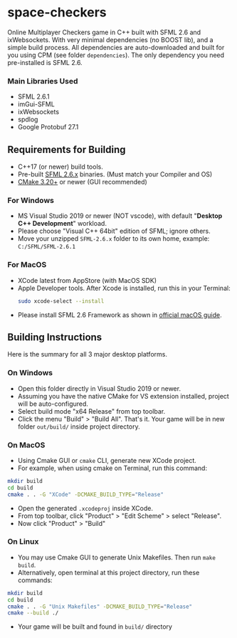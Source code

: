 # space-checkers

Online Multiplayer Checkers game in C++ built with SFML 2.6 and ixWebsockets. With very minimal dependencies (no BOOST lib), and
a simple build process. All dependencies are auto-downloaded and built for you using CPM (see folder `dependencies`). The only dependency you need
pre-installed is SFML 2.6.

### Main Libraries Used
- SFML 2.6.1
- imGui-SFML
- ixWebsockets
- spdlog
- Google Protobuf 27.1

## Requirements for Building

- C++17 (or newer) build tools.
- Pre-built [SFML 2.6.x](https://www.sfml-dev.org/download/sfml/2.6.1/) binaries. (Must match your Compiler and OS)
- [CMake 3.20+](https://cmake.org/download/) or newer (GUI recommended)

### For Windows

- MS Visual Studio 2019 or newer (NOT vscode), with default "**Desktop C++ Development**" workload.
- Please choose "Visual C++ 64bit" edition of SFML; ignore others.
- Move your unzipped `SFML-2.6.x` folder to its own home, example: `C:/SFML/SFML-2.6.1`

### For MacOS

- XCode latest from AppStore (with MacOS SDK)
- Apple Developer tools. After Xcode is installed, run this in your Terminal:
  ```bash
  sudo xcode-select --install
  ```
- Please install SFML 2.6 Framework as shown in [official macOS guide](https://www.sfml-dev.org/tutorials/2.6/start-osx.php).

## Building Instructions

Here is the summary for all 3 major desktop platforms.

### On Windows

- Open this folder directly in Visual Studio 2019 or newer.
- Assuming you have the native CMake for VS extension installed, project will be auto-configured.
- Select build mode "x64 Release" from top toolbar.
- Click the menu "Build" > "Build All". That's it. Your game will be in new folder `out/build/` inside project directory.

### On MacOS

- Using Cmake GUI or `cmake` CLI, generate new XCode project.
- For example, when using cmake on Terminal, run this command:

```bash
mkdir build
cd build
cmake . . -G "XCode" -DCMAKE_BUILD_TYPE="Release"
```

- Open the generated `.xcodeproj` inside XCode.
- From top toolbar, click "Product" > "Edit Scheme" > select "Release".
- Now click "Product" > "Build"

### On Linux

- You may use Cmake GUI to generate Unix Makefiles. Then run `make build`.
- Alternatively, open terminal at this project directory, run these commands:

```bash
mkdir build
cd build
cmake . . -G "Unix Makefiles" -DCMAKE_BUILD_TYPE="Release"
cmake --build ./
```

- Your game will be built and found in `build/` directory
